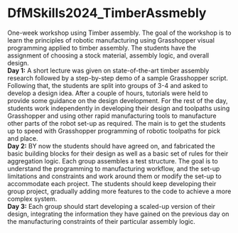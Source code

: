 # DfMSkills2024_TimberAssmebly

One-week workshop using Timber assembly. The goal of the workshop is to learn the principles of robotic manufacturing using Grasshopper visual programming applied to timber assembly. The students have the assignment of choosing a stock material, assembly logic, and overall design. 
<br/>
**Day 1:**  A short lecture was given on state-of-the-art timber assembly research followed by a step-by-step demo of a sample Grasshopper script. Following that, the students are split into groups of 3-4 and asked to develop a design idea. After a couple of hours, tutorials were held to provide some guidance on the design development. For the rest of the day, students work independently in developing their design and toolpaths using Grasshopper and using other rapid manufacturing tools to manufacture other parts of the robot set-up as required. The main is to get the students up to speed with Grasshopper programming of robotic toolpaths for pick and place.
<br/>
**Day 2:** BY now the students should have agreed on, and fabricated the basic building blocks for their design as well as a basic set of rules for their aggregation logic. Each group assembles a test structure. The goal is to understand the programming to manufacturing workflow, and the set-up limitations and constraints and work around them or modify the set-up to accommodate each project. The students should keep developing their group project, gradually adding more features to the code to achieve a more complex system.
<br/>
**Day 3:** Each group should start developing a scaled-up version of their design, integrating the information they have gained on the previous day on the manufacturing constraints of their particular assembly logic.
